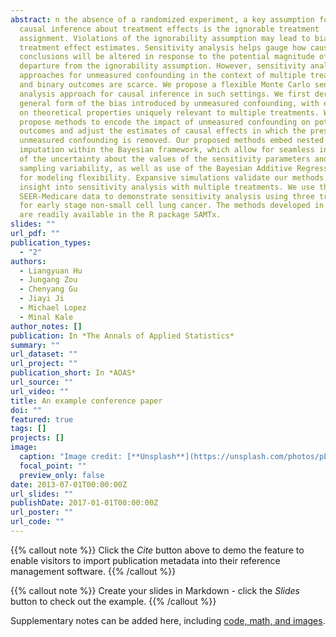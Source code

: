 ```yaml
---
abstract: n the absence of a randomized experiment, a key assumption for drawing
  causal inference about treatment effects is the ignorable treatment
  assignment. Violations of the ignorability assumption may lead to biased
  treatment effect estimates. Sensitivity analysis helps gauge how causal
  conclusions will be altered in response to the potential magnitude of
  departure from the ignorability assumption. However, sensitivity analysis
  approaches for unmeasured confounding in the context of multiple treatments
  and binary outcomes are scarce. We propose a flexible Monte Carlo sensitivity
  analysis approach for causal inference in such settings. We first derive the
  general form of the bias introduced by unmeasured confounding, with emphasis
  on theoretical properties uniquely relevant to multiple treatments. We then
  propose methods to encode the impact of unmeasured confounding on potential
  outcomes and adjust the estimates of causal effects in which the presumed
  unmeasured confounding is removed. Our proposed methods embed nested multiple
  imputation within the Bayesian framework, which allow for seamless integration
  of the uncertainty about the values of the sensitivity parameters and the
  sampling variability, as well as use of the Bayesian Additive Regression Trees
  for modeling flexibility. Expansive simulations validate our methods and gain
  insight into sensitivity analysis with multiple treatments. We use the
  SEER-Medicare data to demonstrate sensitivity analysis using three treatments
  for early stage non-small cell lung cancer. The methods developed in this work
  are readily available in the R package SAMTx.
slides: ""
url_pdf: ""
publication_types:
  - "2"
authors:
  - Liangyuan Hu
  - Jungang Zou
  - Chenyang Gu
  - Jiayi Ji
  - Michael Lopez
  - Minal Kale
author_notes: []
publication: In *The Annals of Applied Statistics*
summary: ""
url_dataset: ""
url_project: ""
publication_short: In *AOAS*
url_source: ""
url_video: ""
title: An example conference paper
doi: ""
featured: true
tags: []
projects: []
image:
  caption: "Image credit: [**Unsplash**](https://unsplash.com/photos/pLCdAaMFLTE)"
  focal_point: ""
  preview_only: false
date: 2013-07-01T00:00:00Z
url_slides: ""
publishDate: 2017-01-01T00:00:00Z
url_poster: ""
url_code: ""
---
```


{{% callout note %}}
Click the *Cite* button above to demo the feature to enable visitors to import publication metadata into their reference management software.
{{% /callout %}}

{{% callout note %}}
Create your slides in Markdown - click the *Slides* button to check out the example.
{{% /callout %}}

Supplementary notes can be added here, including [code, math, and images](https://wowchemy.com/docs/writing-markdown-latex/).
